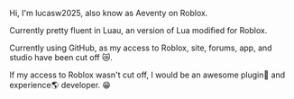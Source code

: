 Hi, I'm lucasw2025, also know as Aeventy on Roblox.

Currently pretty fluent in Luau, an version of Lua modified for Roblox.

Currently using GitHub, as my access to Roblox, site, forums, app, and studio have been cut off 😿.

If my access to Roblox wasn't cut off, I would be an awesome plugin🧩 and experience🌎 developer. 😁

<!---
Hidden text?
--->
